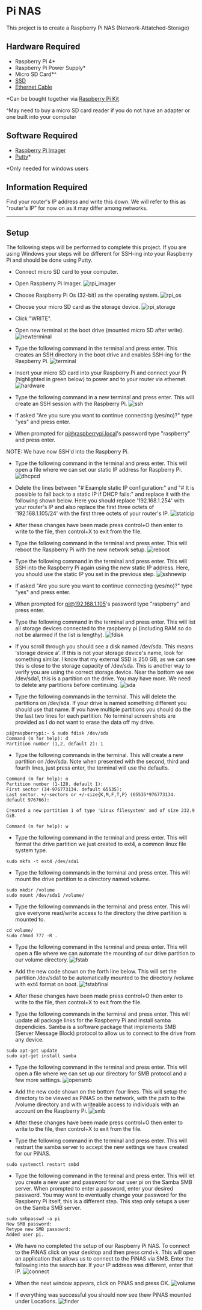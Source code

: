 # Pi NAS
This project is to create a Raspberry Pi NAS (Network-Attatched-Storage)

## Hardware Required 
- Raspberry Pi 4*
- Raspberry Pi Power Supply*
- Micro SD Card*^
- [SSD](https://www.amazon.com/SanDisk-1TB-Extreme-Portable-SDSSDE61-1T00-G25/dp/B08GTYFC37/ref=sxin_11_ac_d_mf_rm?ac_md=5-2-c2FuZGlzayBzc2Q%3D-ac_d_rm&crid=306F5O2S0ZSCU&cv_ct_cx=ssd&dchild=1&keywords=ssd&pd_rd_i=B08GTYFC37&pd_rd_r=047499d1-3c77-4291-b849-8163b14cbe8f&pd_rd_w=Qdg9p&pd_rd_wg=JYWC5&pf_rd_p=3a0458f0-bb4b-4875-9ade-bd49638aa842&pf_rd_r=D2EZV9TR7F6XZRX8BGD2&psc=1&qid=1616518421&sprefix=ssd%2Caps%2C212&sr=1-3-849f3c3a-785c-4812-aab6-3d7cb06022f2)
- [Ethernet Cable](https://www.amazon.com/AmazonBasics-RJ45-Cat-6-Ethernet-Patch-Cable-10-Feet-3-Meters/dp/B00N2VIALK/ref=sr_1_2?dchild=1&keywords=ethernet+cable&qid=1616518468&s=electronics&sr=1-2)

*Can be bought together via [Raspberry Pi Kit](https://www.amazon.com/CanaKit-Raspberry-4GB-Starter-Kit/dp/B07V5JTMV9/ref=asc_df_B07V5JTMV9/?tag=hyprod-20&linkCode=df0&hvadid=380145854123&hvpos=&hvnetw=g&hvrand=7753245131480564849&hvpone=&hvptwo=&hvqmt=&hvdev=c&hvdvcmdl=&hvlocint=&hvlocphy=9027277&hvtargid=pla-1004184582672&psc=1&tag=&ref=&adgrpid=85982211068&hvpone=&hvptwo=&hvadid=380145854123&hvpos=&hvnetw=g&hvrand=7753245131480564849&hvqmt=&hvdev=c&hvdvcmdl=&hvlocint=&hvlocphy=9027277&hvtargid=pla-1004184582672)

^May need to buy a micro SD card reader if you do not have an adapter or one built into your computer

## Software Required
- [Raspberry Pi Imager](https://www.raspberrypi.org/software/)
- [Putty](https://www.putty.org/)*

*Only needed for windows users

## Information Required
Find your router's IP address and write this down. We will refer to this as "router's IP" for now on as it may differ among networks.

***

## Setup  

The following steps will be performed to complete this project. If you are using Windows your steps will be different for SSH-ing into your Raspberry Pi and should be done using Putty.

- Connect micro SD card to your computer. 

- Open Raspberry Pi Imager.
![rpi_imager](images/rpi_imager.png)

- Choose Raspberry Pi Os (32-bit) as the operating system. 
![rpi_os](images/rpi_os.png)

- Choose your micro SD card as the storage device.
![rpi_storage](images/rpi_storage.png)

- Click "WRITE".

- Open new terminal at the boot drive (mounted micro SD after write). 
![newterminal](images/newterminal.png)

- Type the following command in the terminal and press enter. This creates an SSH directory in the boot drive and enables SSH-ing for the Raspberry Pi. 
![terminal](images/terminal.png)

- Insert your micro SD card into your Raspberry Pi and connect your Pi (highlighted in green below) to power and to your router via ethernet.
![hardware](images/hardware.jpeg)

- Type the following command in a new terminal and press enter. This will create an SSH session with the Raspberry Pi.
![ssh](images/ssh.png)

- If asked "Are you sure you want to continue connecting (yes/no)?" type "yes" and press enter.

- When prompted for pi@raspberrypi.local's password type "raspberry" and press enter.

NOTE: We have now SSH'd into the Raspberry Pi.

- Type the following command in the terminal and press enter. This will open a file where we can set our static IP address for Raspberry Pi.
![dhcpcd](images/dhcpcd.png)

- Delete the lines between "# Example static IP configuration:" and "# It is possible to fall back to a static IP if DHCP fails:" and replace it with the following shown below. Here you should replace '192.168.1.254' with your router's IP and also replace the first three octets of '192.168.1.105/24' with the first three octets of your router's IP. 
![staticip](images/staticip.png)

- After these changes have been made press control+O then enter to write to the file, then control+X to exit from the file.

- Type the following command in the terminal and press enter. This will reboot the Raspberry Pi with the new network setup. 
![reboot](images/reboot.png)

- Type the following command in the terminal and press enter. This will SSH into the Raspberry Pi again using the new static IP address. Here, you should use the static IP you set in the previous step.
![sshnewip](images/sshnewip.png)

- If asked "Are you sure you want to continue connecting (yes/no)?" type "yes" and press enter.

- When prompted for pi@192.168.1.105's password type "raspberry" and press enter.

- Type the following command in the terminal and press enter. This will list all storage devices connected to the raspberry pi (including RAM so do not be alarmed if the list is lengthy).
![fdisk](images/fdisk.png)

- If you scroll through you should see a disk named /dev/sda. This means 'storage device a'. If this is not your storage device's name, look for something similar. I know that my external SSD is 250 GB, as we can see this is close to the storage capacity of /dev/sda. This is another way to verify you are using the correct storage device. Near the bottom we see /dev/sda1, this is a partition on the drive. You may have more. We need to delete any partitions before continuing. 
![sda](images/sda.png)

- Type the following commands in the terminal. This will delete the partitions on /dev/sda. If your drive is named something different you should use that name. If you have multiple partitions you should do the the last two lines for each partition. No terminal screen shots are provided as I do not want to erase the data off my drive.

```
pi@raspberrypi:~ $ sudo fdisk /dev/sda
Command (m for help): d
Partition number (1,2, default 2): 1
```

- Type the following commands in the terminal. This will create a new partition on /dev/sda. Note when presented with the second, third and fourth lines, just press enter, the terminal will use the defaults.

```
Command (m for help): n
Partition number (1-128. default 1):
First sector (34-976773134. default 65535):
Last sector. +/-sectors or +/-size{K,M,F,T,P} (65535*976773134. default 976766):

Created a new partition 1 of type 'Linux filesystem' and of size 232.9 GiB.

Command (m for help): w
```

- Type the following command in the terminal and press enter. This will format the drive partition we just created to ext4, a common linux file system type.

```
sudo mkfs -t ext4 /dev/sda1
```

- Type the following commands in the terminal and press enter. This will mount the drive partition to a directory named volume.

```
sudo mkdir /volume
sudo mount /dev/sda1 /volume/
```

- Type the following commands in the terminal and press enter. This will give everyone read/write access to the directory the drive partition is mounted to.

```
cd volume/
sudo chmod 777 -R .
```

- Type the following command in the terminal and press enter. This will open a file where we can automate the mounting of our drive partition to our volume directory. 
![fstab](images/fstab.png)

- Add the new code shown on the forth line below. This will set the partition /dev/sda1 to be automatically mounted to the directory /volume with ext4 format on boot.
![fstabfinal](images/fstabfinal.png)

- After these changes have been made press control+O then enter to write to the file, then control+X to exit from the file.

- Type the following commands in the terminal and press enter. This will update all package links for the Raspberry Pi and install samba dependicies. Samba is a software package that implements SMB (Server Message Block) protocol to allow us to connect to the drive from any device.   

```
sudo apt-get update
sudo apt-get install samba
```

- Type the following command in the terminal and press enter. This will open a file where we can set up our directory for SMB protocol and a few more settings. 
![opensmb](images/opensmb.png)

- Add the new code shown on the bottom four lines. This will setup the directory to be viewed as PiNAS on the network, with the path to the /volume directory and with writeable access to individuals with an account on the Raspberry Pi. 
![smb](images/smb.png)

- After these changes have been made press control+O then enter to write to the file, then control+X to exit from the file.

- Type the following command in the terminal and press enter. This will restrart the samba server to accept the new settings we have created for our PiNAS. 

```
sudo systemctl restart smbd
```

- Type the following command in the terminal and press enter. This will let you create a new user and password for our user pi on the Samba SMB server. When prompted to enter a password, enter your desired password. You may want to eventually change your password for the Raspberry Pi itself, this is a different step. This step only setups a user on the Samba SMB server.

```
sudo smbpasswd -a pi
New SMB password: 
Retype new SMB passowrd: 
Added user pi. 
```

- We have no completed the setup of our Raspberry Pi NAS. To connect to the PiNAS click on your desktop and then press cmd+k. This will open an application that allows us to connect to the PiNAS via SMB. Enter the following into the search bar. If your IP address was different, enter that IP. 
![connect](images/connect.png)

- When the next window appears, click on PiNAS and press OK.
![volume](images/volume.png)

- If everything was successful you should now see thew PiNAS mounted under Locations.
![finder](images/finder.png)
